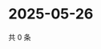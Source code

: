 # 2025-05-26

共 0 条

<!-- BEGIN ZHIHUQUESTIONS -->
<!-- 最后更新时间 Mon May 26 2025 23:11:42 GMT+0800 (China Standard Time) -->

<!-- END ZHIHUQUESTIONS -->
